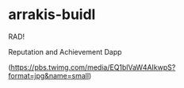 # arrakis-buidl
RAD!

Reputation and Achievement Dapp

(https://pbs.twimg.com/media/EQ1blVaW4AIkwpS?format=jpg&name=small)
